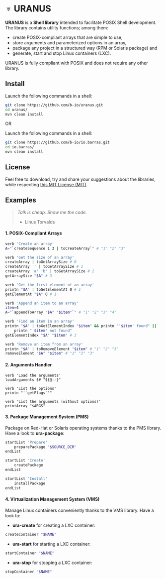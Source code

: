 # ♅ URANUS

**URANUS** is a **Shell library** intended to facilitate POSIX Shell development.
The library contains utility functions; among them:

  * create POSIX-compliant arrays that are simple to use,
  * store arguments and parameterized options in an array,
  * package any project in a structured way (RPM or Solaris package) and
  * generate, start and stop Linux containers (LXC).

URANUS is fully compliant with POSIX and does not require any other library.


## Install

Launch the following commands in a shell:
~~~bash
git clone https://github.com/b-io/uranus.git
cd uranus/
mvn clean install
~~~

OR

Launch the following commands in a shell:
~~~bash
git clone https://github.com/b-io/io.barras.git
cd io.barras/
mvn clean install
~~~


## License

Feel free to download, try and share your suggestions about the libraries,
while respecting [this MIT License (MIT)][license].

[license]: <LICENSE>


## Examples

>*Talk is cheap. Show me the code.*
>- Linus Torvalds

#### 1. POSIX-Compliant Arrays

~~~bash
verb 'Create an array'
A="`createSequence 1 3 | toCreateArray`" # "1" "2" "3"

verb 'Get the size of an array'
createArray | toGetArraySize # 0
createArray '' | toGetArraySize # 1
createArray 'a' 'b' | toGetArraySize # 2
getArraySize "$A" # 3

verb 'Get the first element of an array'
printn "$A" | toGetElementAt 0 # 1
getElementAt "$A" 0 # 1

verb 'Append an item to an array'
item=4
A="`appendToArray "$A" "$item"`" # "1" "2" "3" "4"

verb 'Find an item in an array'
printn "$A" | toGetElementIndex "$item" && printn "'$item' found" ||
	printn "'$item' not found"
getElementIndex "$A" "$item" # 3

verb 'Remove an item from an array'
printn "$A" | toRemoveElement "$item" # "1" "2" "3"
removeElement "$A" "$item" # "1" "2" "3"
~~~

#### 2. Arguments Handler

~~~shell
verb 'Load the arguments'
loadArguments $# "${@:-}"

verb 'List the options'
printn "'`getFlags`'"

verb 'List the arguments (without options)'
printArray "$ARGS"
~~~

#### 3. Package Management System (PMS)

Package on Red-Hat or Solaris operating systems thanks to the PMS library.
Have a look to **ura-package**:
~~~bash
startList 'Prepare'
	preparePackage "$SOURCE_DIR"
endList

startList 'Create'
	createPackage
endList

startList 'Install'
	installPackage
endList
~~~

#### 4. Virtualization Management System (VMS)

Manage Linux containers conveniently thanks to the VMS library. Have a look to:
- **ura-create** for creating a LXC container:
~~~bash
createContainer "$NAME"
~~~
- **ura-start** for starting a LXC container:
~~~bash
startContainer "$NAME"
~~~
- **ura-stop** for stopping a LXC container:
~~~bash
stopContainer "$NAME"
~~~
